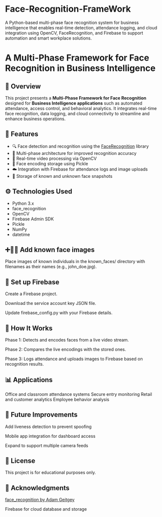 # Face-Recognition-FrameWork
A Python-based multi-phase face recognition system for business intelligence that enables real-time detection, attendance logging, and cloud integration using OpenCV, FaceRecognition, and Firebase to support automation and smart workplace solutions.
# A Multi-Phase Framework for Face Recognition in Business Intelligence

## 📌 Overview

This project presents a **Multi-Phase Framework for Face Recognition** designed for **Business Intelligence applications** such as automated attendance, access control, and behavioral analytics. It integrates real-time face recognition, data logging, and cloud connectivity to streamline and enhance business operations.

## 🚀 Features

- 🔍 Face detection and recognition using the [FaceRecognition](https://github.com/ageitgey/face_recognition) library
- 🧠 Multi-phase architecture for improved recognition accuracy
- 🎥 Real-time video processing via OpenCV
- 💾 Face encoding storage using Pickle
- ☁️ Integration with Firebase for attendance logs and image uploads
- 📸 Storage of known and unknown face snapshots

## ⚙️ Technologies Used

- Python 3.x
- face_recognition
- OpenCV
- Firebase Admin SDK
- Pickle
- NumPy
- datetime


## ➕🧑‍💼 Add known face images

Place images of known individuals in the known_faces/ directory with filenames as their names (e.g., john_doe.jpg).


## 🔧 Set up Firebase

Create a Firebase project.

Download the service account key JSON file.

Update firebase_config.py with your Firebase details.


## 🧪 How It Works

Phase 1: Detects and encodes faces from a live video stream.

Phase 2: Compares the live encodings with the stored ones.

Phase 3: Logs attendance and uploads images to Firebase based on recognition results.

## 📊 Applications

Office and classroom attendance systems
Secure entry monitoring
Retail and customer analytics
Employee behavior analysis


## 📌 Future Improvements
Add liveness detection to prevent spoofing

Mobile app integration for dashboard access

Expand to support multiple camera feeds


## 📄 License
This project is for educational purposes only.

## 🙌 Acknowledgments
[face_recognition by Adam Geitgey](https://github.com/ageitgey/face_recognition)

Firebase for cloud database and storage





